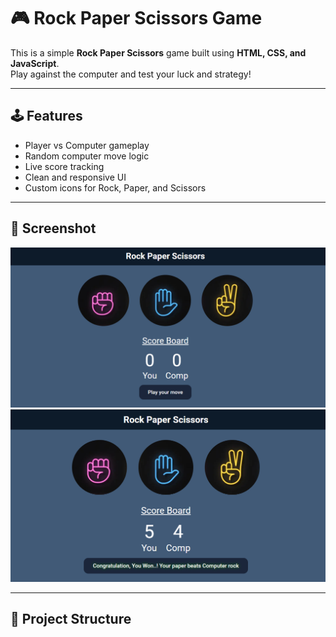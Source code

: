 # 🎮 Rock Paper Scissors Game

This is a simple **Rock Paper Scissors** game built using **HTML, CSS, and JavaScript**.  
Play against the computer and test your luck and strategy!

---

## 🕹️ Features

- Player vs Computer gameplay  
- Random computer move logic  
- Live score tracking  
- Clean and responsive UI  
- Custom icons for Rock, Paper, and Scissors

---

## 📸 Screenshot

<img src="./screenshot/homepage.png" alt="Game Screenshot" width="600"/>
<img src="./screenshot/userWin.png" alt="Game Screenshot" width="600"/>

---

## 📂 Project Structure

